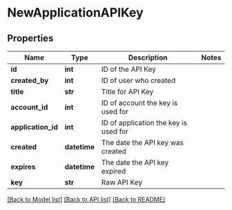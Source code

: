 # NewApplicationAPIKey

## Properties
Name | Type | Description | Notes
------------ | ------------- | ------------- | -------------
**id** | **int** | ID of the API Key | 
**created_by** | **int** | ID of user who created | 
**title** | **str** | Title for API Key | 
**account_id** | **int** | ID of account the key is used for | 
**application_id** | **int** | ID of application the key is used for | 
**created** | **datetime** | The date the API key was created | 
**expires** | **datetime** | The date the API key expired | 
**key** | **str** | Raw API Key | 

[[Back to Model list]](../README.md#documentation-for-models) [[Back to API list]](../README.md#documentation-for-api-endpoints) [[Back to README]](../README.md)



